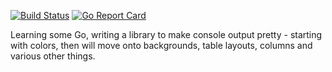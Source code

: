 [![Build Status](https://travis-ci.org/Brunty/go-console.svg?branch=master)](https://travis-ci.org/Brunty/go-console) [![Go Report Card](https://goreportcard.com/badge/github.com/brunty/go-console)](https://goreportcard.com/report/github.com/brunty/go-console)

Learning some Go, writing a library to make console output pretty - starting with colors, then will move onto backgrounds, table layouts, columns and various other things.
